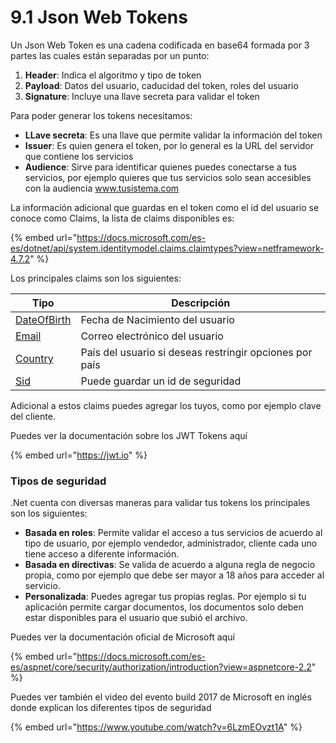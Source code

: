 # 9.1 Json Web Tokens

Un Json Web Token es una cadena codificada en base64 formada por 3 partes las cuales están separadas por un punto:

1. **Header**: Indica el algoritmo y tipo de token
2. **Payload**: Datos del usuario, caducidad del token, roles del usuario
3. **Signature**: Incluye una llave secreta para validar el token

Para poder generar los tokens necesitamos:

* **LLave secreta**: Es una llave que permite validar la información del token
* **Issuer**: Es quien genera el token, por lo general es la URL del servidor que contiene los servicios
* **Audience**: Sirve para identificar quienes puedes conectarse a tus servicios, por ejemplo quieres que tus servicios solo sean accesibles con la audiencia www.tusistema.com

La información adicional que guardas en el token como el id del usuario se conoce como Claims, la lista de claims disponibles es:

{% embed url="https://docs.microsoft.com/es-es/dotnet/api/system.identitymodel.claims.claimtypes?view=netframework-4.7.2" %}

Los principales claims son los siguientes:

| Tipo                                                                                                                                                                                         | Descripción                                             |
| -------------------------------------------------------------------------------------------------------------------------------------------------------------------------------------------- | ------------------------------------------------------- |
| [DateOfBirth](https://docs.microsoft.com/es-es/dotnet/api/system.identitymodel.claims.claimtypes.dateofbirth?view=netframework-4.7.2#System\_IdentityModel\_Claims\_ClaimTypes\_DateOfBirth) | Fecha de Nacimiento del usuario                         |
| [Email](https://docs.microsoft.com/es-es/dotnet/api/system.identitymodel.claims.claimtypes.email?view=netframework-4.7.2#System\_IdentityModel\_Claims\_ClaimTypes\_Email)                   | Correo electrónico del usuario                          |
| [Country](https://docs.microsoft.com/es-es/dotnet/api/system.identitymodel.claims.claimtypes.country?view=netframework-4.7.2#System\_IdentityModel\_Claims\_ClaimTypes\_Country)             | País del usuario si deseas restringir opciones por país |
| [Sid](https://docs.microsoft.com/es-es/dotnet/api/system.identitymodel.claims.claimtypes.sid?view=netframework-4.7.2#System\_IdentityModel\_Claims\_ClaimTypes\_Sid)                         | Puede guardar un id de seguridad                        |

Adicional a estos claims puedes agregar los tuyos, como por ejemplo clave del cliente.

Puedes ver la documentación sobre los JWT Tokens aquí

{% embed url="https://jwt.io" %}

### Tipos de seguridad

.Net cuenta con diversas maneras para validar tus tokens los principales son los siguientes:

* **Basada en roles**: Permite validar el acceso a tus servicios de acuerdo al tipo de usuario, por ejemplo vendedor, administrador, cliente cada uno tiene acceso a diferente información.
* **Basada en directivas**: Se valida de acuerdo a alguna regla de negocio propia, como por ejemplo que debe ser mayor a 18 años para acceder al servicio.
* **Personalizada**: Puedes agregar tus propias reglas. Por ejemplo si tu aplicación permite cargar documentos, los documentos solo deben estar disponibles para el usuario que subió el archivo.

Puedes ver la documentación oficial de Microsoft aquí

{% embed url="https://docs.microsoft.com/es-es/aspnet/core/security/authorization/introduction?view=aspnetcore-2.2" %}

Puedes ver también el video del evento build 2017 de Microsoft en inglés donde explican los diferentes tipos de seguridad

{% embed url="https://www.youtube.com/watch?v=6LzmEOvzt1A" %}
